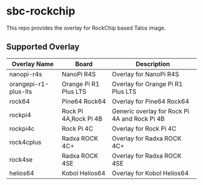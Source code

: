 # sbc-rockchip

This repo provides the overlay for RockChip based Talos image.

## Supported Overlay

| Overlay Name         | Board                 | Description                                   |
| -------------------- | --------------------- | --------------------------------------------- |
| nanopi-r4s           | NanoPi R4S            | Overlay for NanoPi R4S                        |
| orangepi-r1-plus-lts | Orange Pi R1 Plus LTS | Overlay for Orange Pi R1 Plus LTS             |
| rock64               | Pine64 Rock64         | Overlay for Pine64 Rock64                     |
| rockpi4              | Rock Pi 4A,Rock Pi 4B | Generic overlay for Rock Pi 4A and Rock Pi 4B |
| rockpi4c             | Rock Pi 4C            | Overlay for Rock Pi 4C                        |
| rock4cplus           | Radxa ROCK 4C+        | Overlay for Radxa ROCK 4C+                    |
| rock4se              | Radxa ROCK 4SE        | Overlay for Radxa ROCK 4SE                    |
| helios64             | Kobol Helios64        | Overlay for Kobol Helios64                    |
